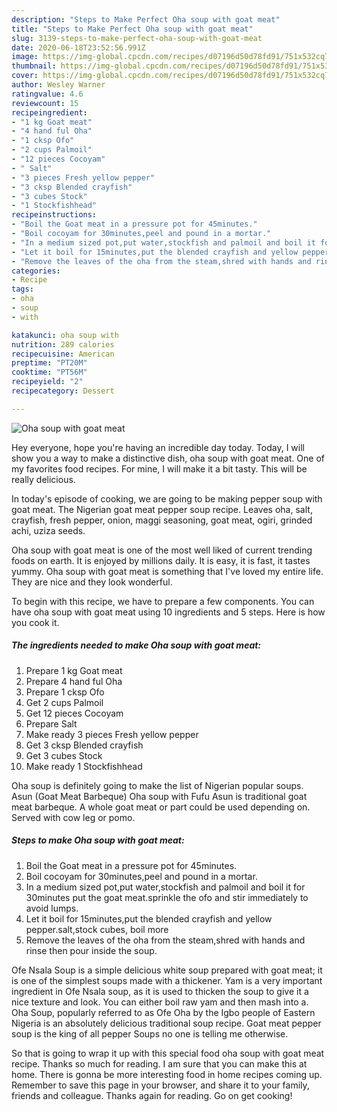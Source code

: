 ```yaml
---
description: "Steps to Make Perfect Oha soup with goat meat"
title: "Steps to Make Perfect Oha soup with goat meat"
slug: 3139-steps-to-make-perfect-oha-soup-with-goat-meat
date: 2020-06-18T23:52:56.991Z
image: https://img-global.cpcdn.com/recipes/d07196d50d78fd91/751x532cq70/oha-soup-with-goat-meat-recipe-main-photo.jpg
thumbnail: https://img-global.cpcdn.com/recipes/d07196d50d78fd91/751x532cq70/oha-soup-with-goat-meat-recipe-main-photo.jpg
cover: https://img-global.cpcdn.com/recipes/d07196d50d78fd91/751x532cq70/oha-soup-with-goat-meat-recipe-main-photo.jpg
author: Wesley Warner
ratingvalue: 4.6
reviewcount: 15
recipeingredient:
- "1 kg Goat meat"
- "4 hand ful Oha"
- "1 cksp Ofo"
- "2 cups Palmoil"
- "12 pieces Cocoyam"
- " Salt"
- "3 pieces Fresh yellow pepper"
- "3 cksp Blended crayfish"
- "3 cubes Stock"
- "1 Stockfishhead"
recipeinstructions:
- "Boil the Goat meat in a pressure pot for 45minutes."
- "Boil cocoyam for 30minutes,peel and pound in a mortar."
- "In a medium sized pot,put water,stockfish and palmoil and boil it for 30minutes put the goat meat.sprinkle the ofo and stir immediately to avoid lumps."
- "Let it boil for 15minutes,put the blended crayfish and yellow pepper.salt,stock cubes, boil more"
- "Remove the leaves of the oha from the steam,shred with hands and rinse then pour inside the soup."
categories:
- Recipe
tags:
- oha
- soup
- with

katakunci: oha soup with 
nutrition: 289 calories
recipecuisine: American
preptime: "PT20M"
cooktime: "PT56M"
recipeyield: "2"
recipecategory: Dessert

---
```



![Oha soup with goat meat](https://img-global.cpcdn.com/recipes/d07196d50d78fd91/751x532cq70/oha-soup-with-goat-meat-recipe-main-photo.jpg)

Hey everyone, hope you're having an incredible day today. Today, I will show you a way to make a distinctive dish, oha soup with goat meat. One of my favorites food recipes. For mine, I will make it a bit tasty. This will be really delicious.

In today&#39;s episode of cooking, we are going to be making pepper soup with goat meat. The Nigerian goat meat pepper soup recipe. Leaves oha, salt, crayfish, fresh pepper, onion, maggi seasoning, goat meat, ogiri, grinded achi, uziza seeds.

Oha soup with goat meat is one of the most well liked of current trending foods on earth. It is enjoyed by millions daily. It is easy, it is fast, it tastes yummy. Oha soup with goat meat is something that I've loved my entire life. They are nice and they look wonderful.


To begin with this recipe, we have to prepare a few components. You can have oha soup with goat meat using 10 ingredients and 5 steps. Here is how you cook it.

<!--inarticleads1-->

##### The ingredients needed to make Oha soup with goat meat:

1. Prepare 1 kg Goat meat
1. Prepare 4 hand ful Oha
1. Prepare 1 cksp Ofo
1. Get 2 cups Palmoil
1. Get 12 pieces Cocoyam
1. Prepare  Salt
1. Make ready 3 pieces Fresh yellow pepper
1. Get 3 cksp Blended crayfish
1. Get 3 cubes Stock
1. Make ready 1 Stockfishhead


Oha soup is definitely going to make the list of Nigerian popular soups. Asun (Goat Meat Barbeque) Oha soup with Fufu Asun is traditional goat meat barbeque. A whole goat meat or part could be used depending on. Served with cow leg or pomo. 

<!--inarticleads2-->

##### Steps to make Oha soup with goat meat:

1. Boil the Goat meat in a pressure pot for 45minutes.
1. Boil cocoyam for 30minutes,peel and pound in a mortar.
1. In a medium sized pot,put water,stockfish and palmoil and boil it for 30minutes put the goat meat.sprinkle the ofo and stir immediately to avoid lumps.
1. Let it boil for 15minutes,put the blended crayfish and yellow pepper.salt,stock cubes, boil more
1. Remove the leaves of the oha from the steam,shred with hands and rinse then pour inside the soup.


Ofe Nsala Soup is a simple delicious white soup prepared with goat meat; it is one of the simplest soups made with a thickener. Yam is a very important ingredient in Ofe Nsala soup, as it is used to thicken the soup to give it a nice texture and look. You can either boil raw yam and then mash into a. Oha Soup, popularly referred to as Ofe Oha by the Igbo people of Eastern Nigeria is an absolutely delicious traditional soup recipe. Goat meat pepper soup is the king of all pepper Soups no one is telling me otherwise. 

So that is going to wrap it up with this special food oha soup with goat meat recipe. Thanks so much for reading. I am sure that you can make this at home. There is gonna be more interesting food in home recipes coming up. Remember to save this page in your browser, and share it to your family, friends and colleague. Thanks again for reading. Go on get cooking!
